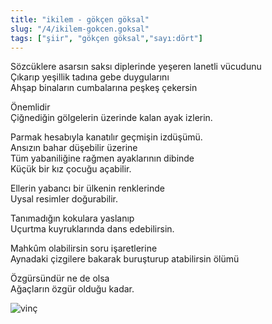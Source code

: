 ```yaml
---
title: "ikilem - gökçen göksal"
slug: "/4/ikilem-gokcen.goksal"
tags: ["şiir", "gökçen göksal","sayı:dört"]
---
```

Sözcüklere asarsın saksı diplerinde yeşeren lanetli vücudunu  
Çıkarıp yeşillik tadına gebe duygularını\
Ahşap binaların cumbalarına peşkeş çekersin

Önemlidir\
Çiğnediğin gölgelerin üzerinde kalan ayak izlerin.

Parmak hesabıyla kanatılır geçmişin izdüşümü.\
Ansızın bahar düşebilir üzerine\
Tüm yabaniliğine rağmen ayaklarının dibinde\
Küçük bir kız çocuğu açabilir.

Ellerin yabancı bir ülkenin renklerinde\
Uysal resimler doğurabilir.

Tanımadığın kokulara yaslanıp\
Uçurtma kuyruklarında dans edebilirsin.

Mahkûm olabilirsin soru işaretlerine\
Aynadaki çizgilere bakarak buruşturup atabilirsin ölümü

Özgürsündür ne de olsa\
Ağaçların özgür olduğu kadar.

![vinç](/img/4.27.jpg)